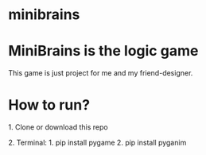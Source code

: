 # minibrains
<h1>MiniBrains is the logic game</h1>

This game is just project for me and my friend-designer.

<h1>How to run?</h1>
<p>1. Clone or download this repo</p>
<p>2. Terminal: 1. pip install pygame
                2. pip install pyganim</p>
